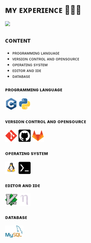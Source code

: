 # ᴍʏ ᴇxᴘᴇʀɪᴇɴᴄᴇ 👨🏻‍💻

<img src="pic/details.gif">

## ᴄᴏɴᴛᴇɴᴛ

- ᴘʀᴏɢʀᴀᴍᴍɪɴɢ ʟᴀɴɢᴜᴀɢᴇ
- ᴠᴇʀsɪᴏɴ ᴄᴏɴᴛʀᴏʟ ᴀɴᴅ ᴏᴘᴇɴsᴏᴜʀᴄᴇ
- ᴏᴘᴇʀᴀᴛɪɴɢ sʏsᴛᴇᴍ
- ᴇᴅɪᴛᴏʀ ᴀɴᴅ ɪᴅᴇ
- ᴅᴀᴛᴀʙᴀsᴇ

### ᴘʀᴏɢʀᴀᴍᴍɪɴɢ ʟᴀɴɢᴜᴀɢᴇ

<img src="pic/Cpp.png" width=40px height=40px> <img src="pic/python.png" width=40px height=40px>

### ᴠᴇʀsɪᴏɴ ᴄᴏɴᴛʀᴏʟ ᴀɴᴅ ᴏᴘᴇɴsᴏᴜʀᴄᴇ

<img src="pic/git.png" width=40px height=40px> <img src="pic/GitHub.png" width=40px height=40px> <img src="pic/gitlab.png" width=40px height=40px>


### ᴏᴘᴇʀᴀᴛɪɴɢ sʏsᴛᴇᴍ

<img src="pic/linux.png" width=40px height=40px> <img src="pic/termux.png" width=40px height=40px>

### ᴇᴅɪᴛᴏʀ ᴀɴᴅ ɪᴅᴇ

<img src="pic/vim.png" width=40px height=40px> <img src="pic/nano.png" width=40px height=40px>

### ᴅᴀᴛᴀʙᴀsᴇ
<img src="pic/mysql.png" width=60px height=40px>
